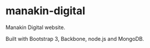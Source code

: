 manakin-digital
===============

Manakin Digital website.

Built with Bootstrap 3, Backbone, node.js and MongoDB.
